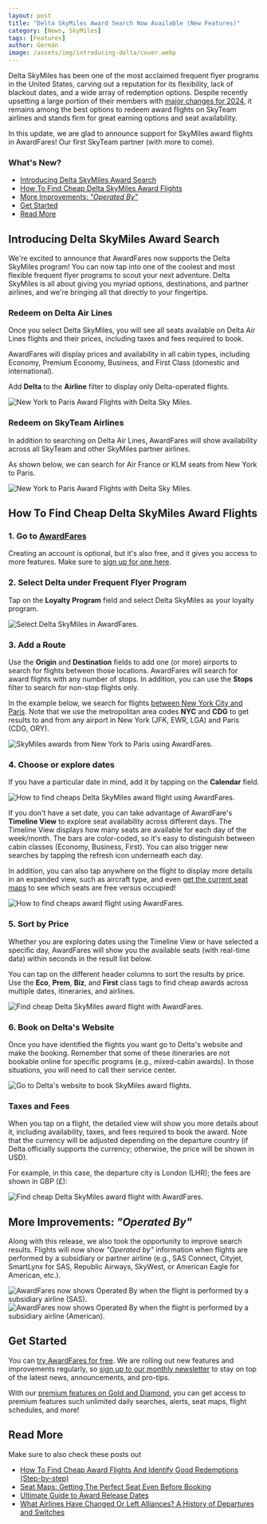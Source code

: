 ```yaml
---
layout: post
title: "Delta SkyMiles Award Search Now Available (New Features)"
category: [News, SkyMiles]
tags: [Features]
author: Germán
image: /assets/img/introducing-delta/cover.webp
---
```


Delta SkyMiles has been one of the most acclaimed frequent flyer programs in the United States, carving out a reputation for its flexibility, lack of blackout dates, and a wide array of redemption options. Despite recently upsetting a large portion of their members with [major changes for 2024](https://www.delta.com/us/en/skymiles/medallion-program/2024-program-updates), it remains among the best options to redeem award flights on SkyTeam airlines and stands firm for great earning options and seat availability.

In this update, we are glad to announce support for SkyMiles award flights in AwardFares! Our first SkyTeam partner (with more to come).

### What's New?

- [Introducing Delta SkyMiles Award Search](#introducing-delta-skymiles-award-search)
- [How To Find Cheap Delta SkyMiles Award Flights](#how-to-find-cheap-delta-skymiles-award-flights)
- [More Improvements: _"Operated By"_](#more-improvements-operated-by)
- [Get Started](#get-started)
- [Read More](#read-more)

## Introducing Delta SkyMiles Award Search

We're excited to announce that AwardFares now supports the Delta SkyMiles program! You can now tap into one of the coolest and most flexible frequent flyer programs to scout your next adventure. Delta SkyMiles is all about giving you myriad options, destinations, and partner airlines, and we're bringing all that directly to your fingertips.

### Redeem on Delta Air Lines

Once you select Delta SkyMiles, you will see all seats available on Delta Air Lines flights and their prices, including taxes and fees required to book.

AwardFares will display prices and availability in all cabin types, including Economy, Premium Economy, Business, and First Class (domestic and international).

Add **Delta** to the **Airline** filter to display only Delta-operated flights.

<img src="../assets/img/introducing-delta/jfk-cdg-delta.webp" alt="New York to Paris Award Flights with Delta Sky Miles." class="noborder"/>

### Redeem on SkyTeam Airlines

In addition to searching on Delta Air Lines, AwardFares will show availability across all SkyTeam and other SkyMiles partner airlines.

As shown below, we can search for Air France or KLM seats from New York to Paris.

<img src="../assets/img/introducing-delta/jfk-cdg-af.webp" alt="New York to Paris Award Flights with Delta Sky Miles." class="noborder"/>

## How To Find Cheap Delta SkyMiles Award Flights

### 1. Go to [AwardFares](https://awardfares.com/signup)

Creating an account is optional, but it's also free, and it gives you access to more features. Make sure to [sign up for one here](https://awardfares.com/signup).

### 2. Select Delta under **Frequent Flyer Program**

Tap on the **Loyalty Program** field and select Delta SkyMiles as your loyalty program.

<img src="../assets/img/introducing-delta/ffp-delta.webp" alt="Select Delta SkyMiles in AwardFares." class="noborder"/>

### 3. Add a Route

Use the **Origin** and **Destination** fields to add one (or more) airports to search for flights between those locations. AwardFares will search for award flights with any number of stops. In addition, you can use the **Stops** filter to search for non-stop flights only.

In the example below, we search for flights [between New York City and Paris](https://awardfares.com/search?area:NYC.area:CDG.;so:a;z:delta). Note that we use the metropolitan area codes **NYC** and **CDG** to get results to and from any airport in New York (JFK, EWR, LGA) and Paris (CDG, ORY).

<img src="../assets/img/introducing-delta/route.webp" alt="SkyMiles awards from New York to Paris using AwardFares." class="noborder"/>

### 4. Choose or explore dates

If you have a particular date in mind, add it by tapping on the **Calendar** field.

<img src="../assets/img/introducing-delta/calendar.webp" alt="How to find cheaps Delta SkyMiles award flight using AwardFares." class="noborder" />

If you don't have a set date, you can take advantage of AwardFare's **Timeline View** to explore seat availability across different days. The Timeline View displays how many seats are available for each day of the week/month. The bars are color-coded, so it's easy to distinguish between cabin classes (Economy, Business, First). You can also trigger new searches by tapping the refresh icon underneath each day.

In addition, you can also tap anywhere on the flight to display more details in an expanded view, such as aircraft type, and even [get the current seat maps](https://blog.awardfares.com/seatmaps-guide/) to see which seats are free versus occupied!

<img src="../assets/img/introducing-delta/timeline-view.webp" alt="How to find cheaps award flight using AwardFares." class="noborder"/>

### 5. Sort by Price

Whether you are exploring dates using the Timeline View or have selected a specific day, AwardFares will show you the available seats (with real-time data) within seconds in the result list below.

You can tap on the different header columns to sort the results by price. Use the **Eco**, **Prem**, **Biz**, and **First** class tags to find cheap awards across multiple dates, itineraries, and airlines.

<img src="../assets/img/introducing-delta/sort-by-price.gif" alt="Find cheap Delta SkyMiles award flight with AwardFares." class="noborder"/>

### 6. Book on Delta's Website

Once you have identified the flights you want go to Delta's website and make the booking. Remember that some of these itineraries are not bookable online for specific programs (e.g., mixed-cabin awards). In those situations, you will need to call their service center.

<img src="../assets/img/introducing-delta/book-button.webp" alt="Go to Delta's website to book SkyMiles award flights." class="noborder"/>

### Taxes and Fees

When you tap on a flight, the detailed view will show you more details about it, including availability, taxes, and fees required to book the award. Note that the currency will be adjusted depending on the departure country (if Delta officially supports the currency; otherwise, the price will be shown in USD).

For example, in this case, the departure city is London (LHR); the fees are shown in GBP (£):

<img src="../assets/img/introducing-delta/currency-gbp.webp" alt="Find cheap Delta SkyMiles award flight with AwardFares." class="noborder"/>

## More Improvements: _"Operated By"_

Along with this release, we also took the opportunity to improve search results. Flights will now show _"Operated by"_ information when flights are performed by a subsidiary or partner airline (e.g., SAS Connect, Cityjet, SmartLynx for SAS, Republic Airways, SkyWest, or American Eagle for American, etc.).

<img src="../assets/img/introducing-delta/operated-by-sas.webp" alt="AwardFares now shows Operated By when the flight is performed by a subsidiary airline (SAS)." class="noborder"/>

<img src="../assets/img/introducing-delta/operated-by-aa.webp" alt="AwardFares now shows Operated By when the flight is performed by a subsidiary airline (American)." class="noborder"/>

## Get Started

You can [try AwardFares for free](https://awardfares.com/). We are rolling out new features and improvements regularly, so [sign up to our monthly newsletter](https://awardfares.com/newsletter) to stay on top of the latest news, announcements, and pro-tips.

With our [premium features on Gold and Diamond](https://awardfares.com/pricing), you can get access to premium features such unlimited daily searches, alerts, seat maps, flight schedules, and more!

## Read More

Make sure to also check these posts out

- [How To Find Cheap Award Flights And Identify Good Redemptions (Step-by-step)](https://blog.awardfares.com/how-to-find-cheap-award-flights/)
- [Seat Maps: Getting The Perfect Seat Even Before Booking](https://blog.awardfares.com/seatmaps-guide/)
- [Ultimate Guide to Award Release Dates](https://blog.awardfares.com/ultimate-guide-to-award-release-dates/)
- [What Airlines Have Changed Or Left Alliances? A History of Departures and Switches](https://blog.awardfares.com/airline-alliances-changes/)
